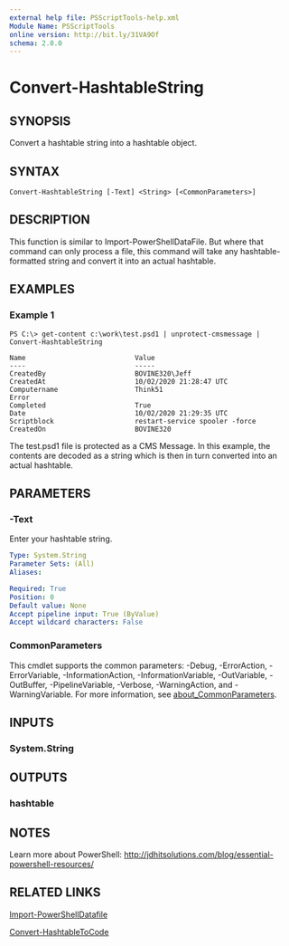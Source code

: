 ```yaml
---
external help file: PSScriptTools-help.xml
Module Name: PSScriptTools
online version: http://bit.ly/31VA9Of
schema: 2.0.0
---
```


# Convert-HashtableString

## SYNOPSIS
Convert a hashtable string into a hashtable object.

## SYNTAX

```
Convert-HashtableString [-Text] <String> [<CommonParameters>]
```

## DESCRIPTION
This function is similar to Import-PowerShellDataFile.
But where that command can only process a file, this command will take any hashtable-formatted string and convert it into an actual hashtable.

## EXAMPLES

### Example 1
```
PS C:\> get-content c:\work\test.psd1 | unprotect-cmsmessage | Convert-HashtableString

Name                           Value
----                           -----
CreatedBy                      BOVINE320\Jeff
CreatedAt                      10/02/2020 21:28:47 UTC
Computername                   Think51
Error
Completed                      True
Date                           10/02/2020 21:29:35 UTC
Scriptblock                    restart-service spooler -force
CreatedOn                      BOVINE320
```

The test.psd1 file is protected as a CMS Message.
In this example, the contents are decoded as a string which is then in turn converted into an actual hashtable.

## PARAMETERS

### -Text
Enter your hashtable string.

```yaml
Type: System.String
Parameter Sets: (All)
Aliases:

Required: True
Position: 0
Default value: None
Accept pipeline input: True (ByValue)
Accept wildcard characters: False
```

### CommonParameters
This cmdlet supports the common parameters: -Debug, -ErrorAction, -ErrorVariable, -InformationAction, -InformationVariable, -OutVariable, -OutBuffer, -PipelineVariable, -Verbose, -WarningAction, and -WarningVariable. For more information, see [about_CommonParameters](http://go.microsoft.com/fwlink/?LinkID=113216).

## INPUTS

### System.String
## OUTPUTS

### hashtable
## NOTES
Learn more about PowerShell: http://jdhitsolutions.com/blog/essential-powershell-resources/

## RELATED LINKS

[Import-PowerShellDatafile]()

[Convert-HashtableToCode]()

